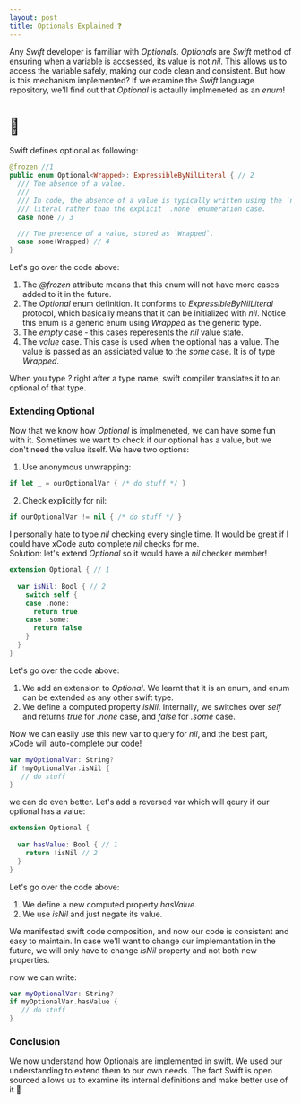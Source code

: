 ```yaml
---
layout: post
title: Optionals Explained ❓
---
```


Any *Swift* developer is familiar with *Optionals*. *Optionals* are *Swift* method of ensuring when a variable is accsessed, its value is not *nil*.
This allows us to access the variable safely, making our code clean and consistent.
But how is this mechanism implemented?
If we examine the *Swift* language repository, we'll find out that *Optional* is actaully implmeneted as an *enum*!
 
# 🤯

Swift defines optional as following:

```swift
@frozen //1
public enum Optional<Wrapped>: ExpressibleByNilLiteral { // 2
  /// The absence of a value.
  ///
  /// In code, the absence of a value is typically written using the `nil`
  /// literal rather than the explicit `.none` enumeration case.
  case none // 3

  /// The presence of a value, stored as `Wrapped`.
  case some(Wrapped) // 4
}
```

Let's go over the code above:
1. The *@frozen* attribute means that this enum will not have more cases added to it in the future.
2. The *Optional* enum definition. It conforms to *ExpressibleByNilLiteral* protocol, which basically means that it can be initialized with *nil*. 
   Notice this enum is a generic enum using *Wrapped* as the generic type.
3. The *empty* case - this cases reperesents the *nil* value state.
4. The *value* case. This case is used when the optional has a value. 
   The value is passed as an assiciated value to the *some* case. It is of type *Wrapped*.

When you type *?* right after a type name, swift compiler translates it to an optional of that type.

### Extending Optional

Now that we know how *Optional* is implmeneted, we can have some fun with it.
Sometimes we want to check if our optional has a value, but we don't need the value itself.
We have two options:
1. Use anonymous unwrapping:
```swift
if let _ = ourOptionalVar { /* do stuff */ }
```
2. Check explicitly for nil:
```swift
if ourOptionalVar != nil { /* do stuff */ }
```

I personally hate to type *nil* checking every single time. It would be great if I could have xCode auto complete *nil* checks for me.  
Solution: let's extend *Optional* so it would have a *nil* checker member! 

```swift
extension Optional { // 1
  
  var isNil: Bool { // 2
    switch self {
    case .none:
      return true
    case .some:
      return false
    }
  }
}
```

Let's go over the code above:
1. We add an extension to *Optional*. We learnt that it is an enum, and enum can be extended as any other swift type.
2. We define a computed property *isNil*. Internally, we switches over *self* and returns *true* for *.none* case, and *false* for *.some* case.

Now we can easily use this new var to query for *nil*, and the best part, xCode will auto-complete our code!

```swift
var myOptionalVar: String?
if !myOptionalVar.isNil {
   // do stuff
}
```

we can do even better. Let's add a reversed var which will qeury if our optional has a value:

```swift
extension Optional {
  
  var hasValue: Bool { // 1
    return !isNil // 2
  }
}
```
Let's go over the code above:
1. We define a new computed property *hasValue*.
2. We use *isNil* and just negate its value.

We manifested swift code composition, and now our code is consistent and easy to maintain.
In case we'll want to change our implemantation in the future, we will only have to change *isNil* property and not both new properties.

now we can write:

```swift
var myOptionalVar: String?
if myOptionalVar.hasValue {
   // do stuff
}
```

### Conclusion

We now understand how Optionals are implemented in swift. We used our understanding to extend them to our own needs.
The fact Swift is open sourced allows us to examine its internal definitions and make better use of it 🚀